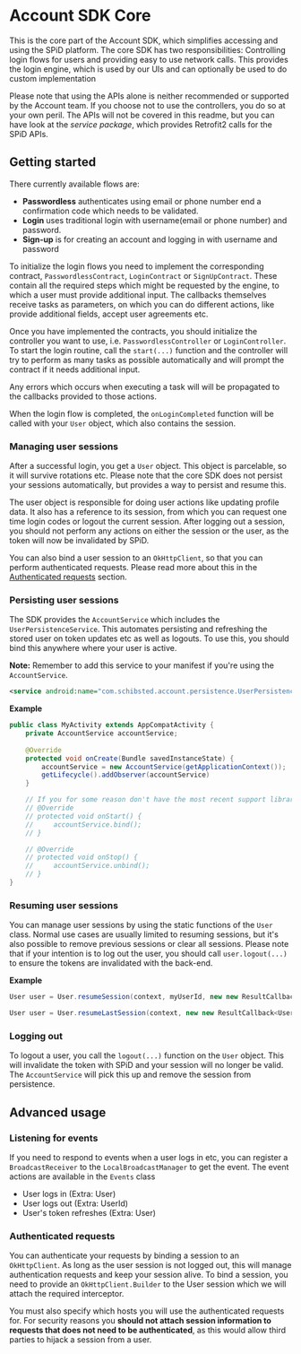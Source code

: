 # Account SDK Core
This is the core part of the Account SDK, which simplifies accessing and using the SPiD platform. The core SDK has two responsibilities: Controlling login flows for users and providing easy to use network calls. This provides the login engine, which is used by our UIs and can optionally be used to do custom implementation

Please note that using the APIs alone is neither recommended or supported by the Account team. If you choose not to use the controllers, you do so at your own peril. The APIs will not be covered in this readme, but you can have look at the _service package_, which provides Retrofit2 calls for the SPiD APIs.


## Getting started
There currently available flows are:
* **Passwordless** authenticates using email or phone number end a confirmation code which needs to be validated.
* **Login** uses traditional login with username(email or phone number) and password.
* **Sign-up** is for creating an account and logging in with username and password

To initialize the login flows you need to implement the corresponding contract, `PasswordlessContract`, `LoginContract` or `SignUpContract`. These contain all the required steps which might be requested by the engine, to which a user must provide additional input. The callbacks themselves receive tasks as parameters, on which you can do different actions, like provide additional fields, accept user agreements etc. 

Once you have implemented the contracts, you should initialize the controller you want to use, i.e. `PasswordlessController` or `LoginController`. To start the login routine, call the `start(...)` function and the controller will try to perform as many tasks as possible automatically and will prompt the contract if it needs additional input.

Any errors which occurs when executing a task will will be propagated to the callbacks provided to those actions. 

When the login flow is completed, the `onLoginCompleted` function will be called with your `User` object, which also contains the session.

### Managing user sessions
After a successful login, you get a `User` object. This object is parcelable, so it will survive rotations etc. Please note that the core SDK does not persist your sessions automatically, but provides a way to persist and resume this. 

The user object is responsible for doing user actions like updating profile data. It also has a reference to its session, from which you can request one time login codes or logout the current session. After logging out a session, you should not perform any actions on either the session or the user, as the token will now be invalidated by SPiD.

You can also bind a user session to an `OkHttpClient`, so that you can perform authenticated requests. Please read more about this in the [Authenticated requests](#authenticated-requests) section.

### Persisting user sessions
The SDK provides the `AccountService` which includes the `UserPersistenceService`. This automates persisting and refreshing the stored user on token updates etc as well as logouts. To use this, you should bind this anywhere where your user is active. 

__Note:__ Remember to add this service to your manifest if you're using the `AccountService`.
```xml
<service android:name="com.schibsted.account.persistence.UserPersistenceService" />
```

__Example__

```java
public class MyActivity extends AppCompatActivity {
    private AccountService accountService;
    
    @Override
    protected void onCreate(Bundle savedInstanceState) {
        accountService = new AccountService(getApplicationContext());
        getLifecycle().addObserver(accountService)
    }

    // If you for some reason don't have the most recent support library, you can call these manually instead
    // @Override
    // protected void onStart() {
    //     accountService.bind();
    // }

    // @Override
    // protected void onStop() {
    //     accountService.unbind();
    // }
}
```

### Resuming user sessions
You can manage user sessions by using the static functions of the `User` class. Normal use cases are usually limited to resuming sessions, but it's also possible to remove previous sessions or clear all sessions. Please note that if your intention is to log out the user, you should call `user.logout(...)` to ensure the tokens are invalidated with the back-end.

__Example__
```java
User user = User.resumeSession(context, myUserId, new new ResultCallback<User>() { ... })

User user = User.resumeLastSession(context, new new ResultCallback<User>() { ... })
```

### Logging out
To logout a user, you call the `logout(...)` function on the `User` object. This will invalidate the token with SPiD and your session will no longer be valid. The `AccountService` will pick this up and remove the session from persistence.

## Advanced usage

### Listening for events
If you need to respond to events when a user logs in etc, you can register a `BroadcastReceiver` to the `LocalBroadcastManager` to get the event. The event actions are available in the `Events` class
- User logs in (Extra: User)
- User logs out (Extra: UserId)
- User's token refreshes (Extra: User)

### Authenticated requests
You can authenticate your requests by binding a session to an `OkHttpClient`. As long as the user session is not logged out, this will manage authentication requests and keep your session alive. To bind a session, you need to provide an `OkHttpClient.Builder` to the User session which we will attach the required interceptor.

You must also specify which hosts you will use the authenticated requests for. For security reasons you __should not attach session information to requests that does not need to be authenticated__, as this would allow third parties to hijack a session from a user.
